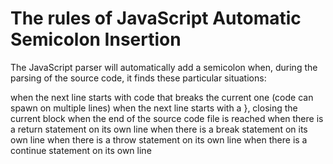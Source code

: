 # The rules of JavaScript Automatic Semicolon Insertion
The JavaScript parser will automatically add a semicolon when, during the parsing of the source code, it finds these particular situations:

when the next line starts with code that breaks the current one (code can spawn on multiple lines)
when the next line starts with a }, closing the current block
when the end of the source code file is reached
when there is a return statement on its own line
when there is a break statement on its own line
when there is a throw statement on its own line
when there is a continue statement on its own line
